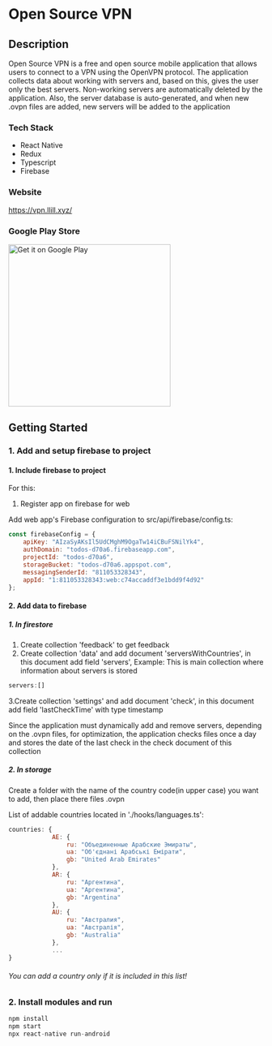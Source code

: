 # Open Source VPN
## Description
Open Source VPN is a free and open source mobile application that allows users to connect to a VPN using the OpenVPN protocol. The application collects data about working with servers and, based on this, gives the user only the best servers. Non-working servers are automatically deleted by the application. Also, the server database is auto-generated, and when new .ovpn files are added, new servers will be added to the application
 
### Tech Stack
-  React Native 
-  Redux
-  Typescript
-  Firebase

### Website
https://vpn.llill.xyz/
### Google Play Store
 <a href="https://play.google.com/store/apps/details?id=free.vpn.unblock.proxy.opensource" target="_blank">
    <img alt='Get it on Google Play' src='https://play.google.com/intl/en_us/badges/images/generic/en_badge_web_generic.png' width="320" />
  </a>

## Getting Started
### 1. Add and setup firebase to project
#### 1. Include firebase to project 
For this: 
1. Register app on firebase for web

Add web app's Firebase configuration to src/api/firebase/config.ts:

```JavaScript
const firebaseConfig = {
    apiKey: "AIzaSyAKsIl5UdCMghM9OgaTw14iCBuFSNilYk4",
    authDomain: "todos-d70a6.firebaseapp.com",
    projectId: "todos-d70a6",
    storageBucket: "todos-d70a6.appspot.com",
    messagingSenderId: "811053328343",
    appId: "1:811053328343:web:c74accaddf3e1bdd9f4d92"
};
```

#### 2. Add data to firebase
##### 1. In firestore
1. Create collection 'feedback' to get feedback
2. Create collection 'data' and add document 'serversWithCountries', in this document add field 'servers', Example:
This is main collection where information about servers is stored
```JavaScript
servers:[]
```

3.Create collection 'settings' and add document 'check', in this document add field 'lastCheckTime' with type timestamp<br>

Since the application must dynamically add and remove servers, depending on the .ovpn files, for optimization, the application checks files once a day and stores the date of the last check in the check document of this collection
##### 2. In storage
Create a folder with the name of the country code(in upper case) you want to add, then place there files .ovpn

List of addable countries located in './hooks/languages.ts':
```JavaScript
countries: {
            AE: {
                ru: "Объединенные Арабские Эмираты",
                ua: "Об'єднані Арабські Емірати",
                gb: "United Arab Emirates"
            },
            AR: {
                ru: "Аргентина",
                ua: "Аргентина",
                gb: "Argentina"
            },
            AU: {
                ru: "Австралия",
                ua: "Австралія",
                gb: "Australia"
            },
            ...
}
```

###### You can add a country only if it is included in this list!
### 2. Install modules and run

```JavaScript
npm install
npm start
npx react-native run-android
```